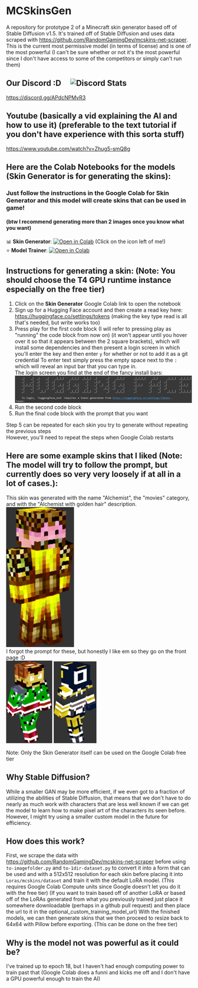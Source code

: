 # MCSkinsGen
A repository for prototype 2 of a Minecraft skin generator based off of Stable Diffusion v1.5. It's trained off of Stable Diffusion and uses data scraped with https://github.com/RandomGamingDev/mcskins-net-scraper. <br/>
This is the current most permissive model (in terms of license) and is one of the most powerful (I can't be sure whether or not it's the most powerful since I don't have access to some of the competitors or simply can't run them)

## Our Discord :D &nbsp;&nbsp;&nbsp; ![Discord Stats](https://img.shields.io/discord/1158518768067166338.svg?style=for-the-badge) <br/>
https://discord.gg/APdcNPMvR3

## Youtube (basically a vid explaining the AI and how to use it) (preferable to the text tutorial if you don't have experience with this sorta stuff)
https://www.youtube.com/watch?v=Zhug5-smQ8g

## Here are the Colab Notebooks for the models (Skin Generator is for generating the skins):
### Just follow the instructions in the Google Colab for Skin Generator and this model will create skins that can be used in game!
#### (btw I recommend generating more than 2 images once you know what you want)

 📊 **Skin Generator**:  [![Open in Colab](https://raw.githubusercontent.com/hollowstrawberry/kohya-colab/main/assets/colab-badge.svg)](https://colab.research.google.com/github/RandomGamingDev/MCSkinsGen/blob/main/MCSkinGen.ipynb) (Click on the icon left of me!) <br/>
 ⭐ **Model Trainer**: [![Open in Colab](https://raw.githubusercontent.com/hollowstrawberry/kohya-colab/main/assets/colab-badge.svg)](https://colab.research.google.com/github/RandomGamingDev/MCSkinsGen/blob/main/MCSkinGenTrainer.ipynb)

## Instructions for generating a skin: (Note: You should choose the T4 GPU runtime instance especially on the free tier)
1. Click on the **Skin Generator** Google Colab link to open the notebook
2. Sign up for a Hugging Face account and then create a read key here: https://huggingface.co/settings/tokens (making the key type read is all that's needed, but write works too)
3. Press play for the first code block (I will refer to pressing play as "running" the code block from now on) (it won't appear until you hover over it so that it appears between the 2 square brackets), which will install some dependencies and then present a login screen in which you'll enter the key and then enter `y` for whether or not to add it as a git credential To enter text simply press the empty space next to the `:` which will reveal an input bar that you can type in. <br/> The login screen you find at the end of the fancy install bars: <br/> ![The login screen](https://github.com/RandomGamingDev/MCSkinsGen/blob/main/imgs/login_screen.png)
5. Run the second code block
6. Run the final code block with the prompt that you want

Step 5 can be repeated for each skin you try to generate without repeating the previous steps <br/>
However, you'll need to repeat the steps when Google Colab restarts 

## Here are some example skins that I liked (Note: The model will try to follow the prompt, but currently does so very very loosely if at all in a lot of cases.): <br/>

This skin was generated with the name "Alchemist", the "movies" category, and with the "Alchemist with golden hair" description. <br/>
![alt text](https://github.com/RandomGamingDev/MCSkinsGen/blob/main/imgs/demoSkin3.png) <br/>
I forgot the prompt for these, but honestly I like em so they go on the front page :D <br/>
![alt text](https://github.com/RandomGamingDev/MCSkinsGen/blob/main/imgs/demoSkin1.png)
![alt text](https://github.com/RandomGamingDev/MCSkinsGen/blob/main/imgs/demoSkin2.png)

Note: Only the Skin Generator itself can be used on the Google Colab free tier

## Why Stable Diffusion?
While a smaller GAN may be more efficient, if we even got to a fraction of utilizing the abilities of Stable Diffusion, that means that we don't have to do nearly as much work with characters that are less well known if we can get the model to learn how to make pixel art of the characters its seen before.
However, I might try using a smaller custom model in the future for efficiency.

## How does this work?

First, we scrape the data with https://github.com/RandomGamingDev/mcskins-net-scraper before using `to-imagefolder.py` and `to-1dir-dataset.py` to convert it into a form that can be used and with a 512x512 resolution for each skin before placing it into `Loras/mcskins/dataset` and train it with the default LoRA model. (This requires Google Colab Compute units since Google doesn't let you do it with the free tier) (If you want to train based off of another LoRA or based off of the LoRAs generated from what you previously trained just place it somewhere downloadable (perhaps in a github pull request) and then place the url to it in the optional_custom_training_model_url)
With the finished models, we can then generate skins that we then proceed to resize back to 64x64 with Pillow before exporting. (This can be done on the free tier)

## Why is the model not was powerful as it could be?

I've trained up to epoch 18, but I haven't had enough computing power to train past that (Google Colab does a funni and kicks me off and I don't have a GPU powerful enough to train the AI)
